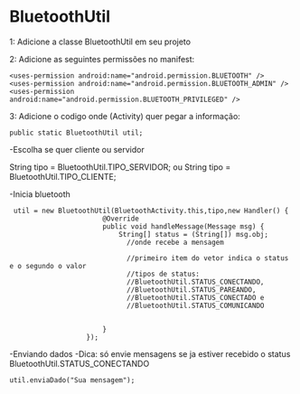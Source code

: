 # BluetoothUtil



1: Adicione a classe BluetoothUtil em seu projeto

2: Adicione as seguintes permissões no manifest:
  
  ```
  <uses-permission android:name="android.permission.BLUETOOTH" />
  <uses-permission android:name="android.permission.BLUETOOTH_ADMIN" />
  <uses-permission android:name="android.permission.BLUETOOTH_PRIVILEGED" />
  
  ```
3: Adicione o codigo onde (Activity) quer pegar a informação:
  
  ```
  public static BluetoothUtil util;
  
  ```
  -Escolha se quer cliente ou servidor
  
  String tipo = BluetoothUtil.TIPO_SERVIDOR;
  ou
  String tipo = BluetoothUtil.TIPO_CLIENTE;
  
  -Inicia bluetooth
  
 ```
  util = new BluetoothUtil(BluetoothActivity.this,tipo,new Handler() {
                        @Override
                        public void handleMessage(Message msg) {
                            String[] status = (String[]) msg.obj;
                              //onde recebe a mensagem
                              
                              //primeiro item do vetor indica o status e o segundo o valor
                              //tipos de status: 
                              //BluetoothUtil.STATUS_CONECTANDO, 
                              //BluetoothUtil.STATUS_PAREANDO, 
                              //BluetoothUtil.STATUS_CONECTADO e 
                              //BluetoothUtil.STATUS_COMUNICANDO 
                              
                              
                        }
                    });
  ```   
  
  -Enviando dados
  -Dica: só envie mensagens se ja estiver recebido o status BluetoothUtil.STATUS_CONECTANDO
  
  ```
  util.enviaDado("Sua mensagem");
 
 ```
               
  
